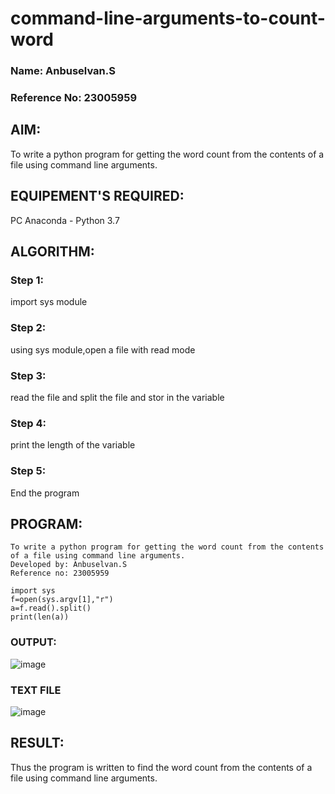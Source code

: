 # command-line-arguments-to-count-word
### Name: Anbuselvan.S
### Reference No: 23005959
## AIM:
To write a python program for getting the word count from the contents of a file using command line arguments.
## EQUIPEMENT'S REQUIRED: 
PC
Anaconda - Python 3.7
## ALGORITHM: 
### Step 1:
import sys module

### Step 2:
using sys module,open a file with read mode

### Step 3:
read the file and split the file and stor in the variable

### Step 4:
print the length of the variable

### Step 5:
End the program

## PROGRAM:
```
To write a python program for getting the word count from the contents of a file using command line arguments.
Developed by: Anbuselvan.S
Reference no: 23005959

import sys
f=open(sys.argv[1],"r")
a=f.read().split()
print(len(a))
```
### OUTPUT:
![image](https://github.com/anbuselvan1519/command-line-arguments-to-count-word/assets/139841744/c155515b-eaac-489e-810d-c44702a95458)
### TEXT FILE
![image](https://github.com/anbuselvan1519/command-line-arguments-to-count-word/assets/139841744/8c89c4b6-25c0-4f32-a757-d4a63dd7b1dd)

## RESULT:
Thus the program is written to find the word count from the contents of a file using command line arguments.

